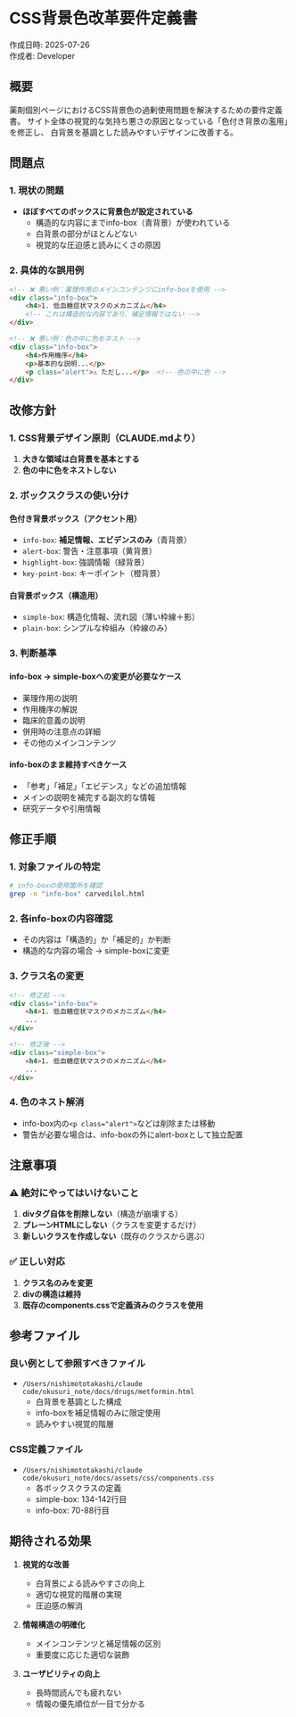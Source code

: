 # CSS背景色改革要件定義書

作成日時: 2025-07-26  
作成者: Developer

## 概要

薬剤個別ページにおけるCSS背景色の過剰使用問題を解決するための要件定義書。
サイト全体の視覚的な気持ち悪さの原因となっている「色付き背景の濫用」を修正し、
白背景を基調とした読みやすいデザインに改善する。

## 問題点

### 1. 現状の問題
- **ほぼすべてのボックスに背景色が設定されている**
  - 構造的な内容にまでinfo-box（青背景）が使われている
  - 白背景の部分がほとんどない
  - 視覚的な圧迫感と読みにくさの原因

### 2. 具体的な誤用例
```html
<!-- ❌ 悪い例：薬理作用のメインコンテンツにinfo-boxを使用 -->
<div class="info-box">
    <h4>1. 低血糖症状マスクのメカニズム</h4>
    <!-- これは構造的な内容であり、補足情報ではない -->
</div>

<!-- ❌ 悪い例：色の中に色をネスト -->
<div class="info-box">
    <h4>作用機序</h4>
    <p>基本的な説明...</p>
    <p class="alert">⚠️ ただし...</p>  <!-- 色の中に色 -->
</div>
```

## 改修方針

### 1. CSS背景デザイン原則（CLAUDE.mdより）
1. **大きな領域は白背景を基本とする**
2. **色の中に色をネストしない**

### 2. ボックスクラスの使い分け

#### 色付き背景ボックス（アクセント用）
- `info-box`: **補足情報、エビデンスのみ**（青背景）
- `alert-box`: 警告・注意事項（黄背景）
- `highlight-box`: 強調情報（緑背景）
- `key-point-box`: キーポイント（橙背景）

#### 白背景ボックス（構造用）
- `simple-box`: 構造化情報、流れ図（薄い枠線＋影）
- `plain-box`: シンプルな枠組み（枠線のみ）

### 3. 判断基準

#### info-box → simple-boxへの変更が必要なケース
- 薬理作用の説明
- 作用機序の解説
- 臨床的意義の説明
- 併用時の注意点の詳細
- その他のメインコンテンツ

#### info-boxのまま維持すべきケース
- 「参考」「補足」「エビデンス」などの追加情報
- メインの説明を補完する副次的な情報
- 研究データや引用情報

## 修正手順

### 1. 対象ファイルの特定
```bash
# info-boxの使用箇所を確認
grep -n "info-box" carvedilol.html
```

### 2. 各info-boxの内容確認
- その内容は「構造的」か「補足的」か判断
- 構造的な内容の場合 → simple-boxに変更

### 3. クラス名の変更
```html
<!-- 修正前 -->
<div class="info-box">
    <h4>1. 低血糖症状マスクのメカニズム</h4>
    ...
</div>

<!-- 修正後 -->
<div class="simple-box">
    <h4>1. 低血糖症状マスクのメカニズム</h4>
    ...
</div>
```

### 4. 色のネスト解消
- info-box内の`<p class="alert">`などは削除または移動
- 警告が必要な場合は、info-boxの外にalert-boxとして独立配置

## 注意事項

### ⚠️ 絶対にやってはいけないこと
1. **divタグ自体を削除しない**（構造が崩壊する）
2. **プレーンHTMLにしない**（クラスを変更するだけ）
3. **新しいクラスを作成しない**（既存のクラスから選ぶ）

### ✅ 正しい対応
1. **クラス名のみを変更**
2. **divの構造は維持**
3. **既存のcomponents.cssで定義済みのクラスを使用**

## 参考ファイル

### 良い例として参照すべきファイル
- `/Users/nishimototakashi/claude code/okusuri_note/docs/drugs/metformin.html`
  - 白背景を基調とした構成
  - info-boxを補足情報のみに限定使用
  - 読みやすい視覚的階層

### CSS定義ファイル
- `/Users/nishimototakashi/claude code/okusuri_note/docs/assets/css/components.css`
  - 各ボックスクラスの定義
  - simple-box: 134-142行目
  - info-box: 70-88行目

## 期待される効果

1. **視覚的な改善**
   - 白背景による読みやすさの向上
   - 適切な視覚的階層の実現
   - 圧迫感の解消

2. **情報構造の明確化**
   - メインコンテンツと補足情報の区別
   - 重要度に応じた適切な装飾

3. **ユーザビリティの向上**
   - 長時間読んでも疲れない
   - 情報の優先順位が一目で分かる
